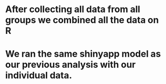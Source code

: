 # After collecting all data from all groups we combined all the data on R

# We ran the same shinyapp model as our previous analysis with our individual data. 
